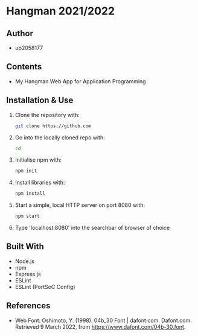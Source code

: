 # Hangman 2021/2022

## Author
  * up2058177

## Contents
  * My Hangman Web App for Application Programming

## Installation & Use
1. Clone the repository with:
   ```bash
   git clone https://github.com
   ```
2. Go into the locally cloned repo with:
   ```bash
   cd 
   ```
3. Initialise npm with:
   ```bash
   npm init
   ```
4. Install libraries with:
   ```bash
   npm install
   ```
5. Start a simple, local HTTP server on port 8080 with:
   ```bash
   npm start
   ```
6. Type 'localhost:8080' into the searchbar of browser of choice

## Built With
   * Node.js
   * npm
   * Express.js
   * ESLint 
   * ESLint (PortSoC Config)

## References
  *  Web Font:
        Oshimoto, Y. (1998). 04b_30 Font | dafont.com. Dafont.com. Retrieved 9 March 2022, from https://www.dafont.com/04b-30.font.